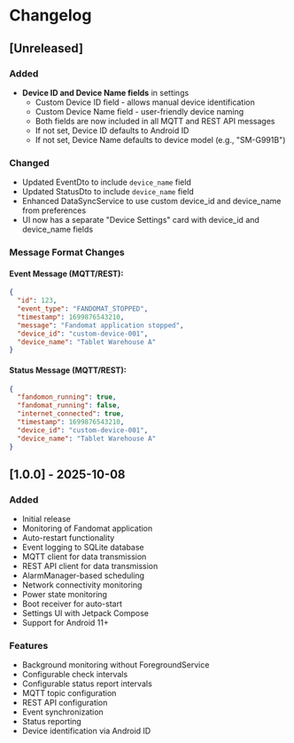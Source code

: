 # Changelog

## [Unreleased]

### Added
- **Device ID and Device Name fields** in settings
  - Custom Device ID field - allows manual device identification
  - Custom Device Name field - user-friendly device naming
  - Both fields are now included in all MQTT and REST API messages
  - If not set, Device ID defaults to Android ID
  - If not set, Device Name defaults to device model (e.g., "SM-G991B")

### Changed
- Updated EventDto to include `device_name` field
- Updated StatusDto to include `device_name` field
- Enhanced DataSyncService to use custom device_id and device_name from preferences
- UI now has a separate "Device Settings" card with device_id and device_name fields

### Message Format Changes

#### Event Message (MQTT/REST):
```json
{
  "id": 123,
  "event_type": "FANDOMAT_STOPPED",
  "timestamp": 1699876543210,
  "message": "Fandomat application stopped",
  "device_id": "custom-device-001",
  "device_name": "Tablet Warehouse A"
}
```

#### Status Message (MQTT/REST):
```json
{
  "fandomon_running": true,
  "fandomat_running": false,
  "internet_connected": true,
  "timestamp": 1699876543210,
  "device_id": "custom-device-001",
  "device_name": "Tablet Warehouse A"
}
```

## [1.0.0] - 2025-10-08

### Added
- Initial release
- Monitoring of Fandomat application
- Auto-restart functionality
- Event logging to SQLite database
- MQTT client for data transmission
- REST API client for data transmission
- AlarmManager-based scheduling
- Network connectivity monitoring
- Power state monitoring
- Boot receiver for auto-start
- Settings UI with Jetpack Compose
- Support for Android 11+

### Features
- Background monitoring without ForegroundService
- Configurable check intervals
- Configurable status report intervals
- MQTT topic configuration
- REST API configuration
- Event synchronization
- Status reporting
- Device identification via Android ID
